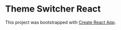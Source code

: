 # Theme Switcher React

This project was bootstrapped with [Create React App](https://github.com/facebook/create-react-app).
